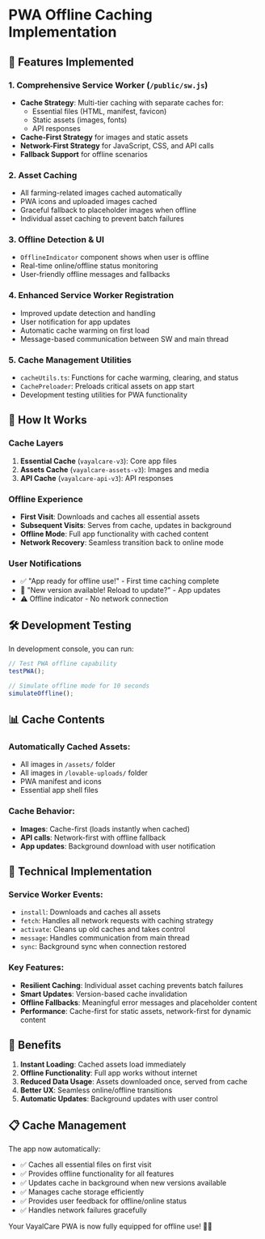 # PWA Offline Caching Implementation

## 🚀 Features Implemented

### 1. **Comprehensive Service Worker (`/public/sw.js`)**

- **Cache Strategy**: Multi-tier caching with separate caches for:
  - Essential files (HTML, manifest, favicon)
  - Static assets (images, fonts)
  - API responses
- **Cache-First Strategy** for images and static assets
- **Network-First Strategy** for JavaScript, CSS, and API calls
- **Fallback Support** for offline scenarios

### 2. **Asset Caching**

- All farming-related images cached automatically
- PWA icons and uploaded images cached
- Graceful fallback to placeholder images when offline
- Individual asset caching to prevent batch failures

### 3. **Offline Detection & UI**

- `OfflineIndicator` component shows when user is offline
- Real-time online/offline status monitoring
- User-friendly offline messages and fallbacks

### 4. **Enhanced Service Worker Registration**

- Improved update detection and handling
- User notification for app updates
- Automatic cache warming on first load
- Message-based communication between SW and main thread

### 5. **Cache Management Utilities**

- `cacheUtils.ts`: Functions for cache warming, clearing, and status
- `CachePreloader`: Preloads critical assets on app start
- Development testing utilities for PWA functionality

## 📱 How It Works

### Cache Layers

1. **Essential Cache** (`vayalcare-v3`): Core app files
2. **Assets Cache** (`vayalcare-assets-v3`): Images and media
3. **API Cache** (`vayalcare-api-v3`): API responses

### Offline Experience

- **First Visit**: Downloads and caches all essential assets
- **Subsequent Visits**: Serves from cache, updates in background
- **Offline Mode**: Full app functionality with cached content
- **Network Recovery**: Seamless transition back to online mode

### User Notifications

- ✅ "App ready for offline use!" - First time caching complete
- 🔄 "New version available! Reload to update?" - App updates
- ⚠️ Offline indicator - No network connection

## 🛠 Development Testing

In development console, you can run:

```javascript
// Test PWA offline capability
testPWA();

// Simulate offline mode for 10 seconds
simulateOffline();
```

## 📊 Cache Contents

### Automatically Cached Assets:

- All images in `/assets/` folder
- All images in `/lovable-uploads/` folder
- PWA manifest and icons
- Essential app shell files

### Cache Behavior:

- **Images**: Cache-first (loads instantly when cached)
- **API calls**: Network-first with offline fallback
- **App updates**: Background download with user notification

## 🔧 Technical Implementation

### Service Worker Events:

- `install`: Downloads and caches all assets
- `fetch`: Handles all network requests with caching strategy
- `activate`: Cleans up old caches and takes control
- `message`: Handles communication from main thread
- `sync`: Background sync when connection restored

### Key Features:

- **Resilient Caching**: Individual asset caching prevents batch failures
- **Smart Updates**: Version-based cache invalidation
- **Offline Fallbacks**: Meaningful error messages and placeholder content
- **Performance**: Cache-first for static assets, network-first for dynamic content

## 🎯 Benefits

1. **Instant Loading**: Cached assets load immediately
2. **Offline Functionality**: Full app works without internet
3. **Reduced Data Usage**: Assets downloaded once, served from cache
4. **Better UX**: Seamless online/offline transitions
5. **Automatic Updates**: Background updates with user control

## 📋 Cache Management

The app now automatically:

- ✅ Caches all essential files on first visit
- ✅ Provides offline functionality for all features
- ✅ Updates cache in background when new versions available
- ✅ Manages cache storage efficiently
- ✅ Provides user feedback for offline/online status
- ✅ Handles network failures gracefully

Your VayalCare PWA is now fully equipped for offline use! 🌱📱
